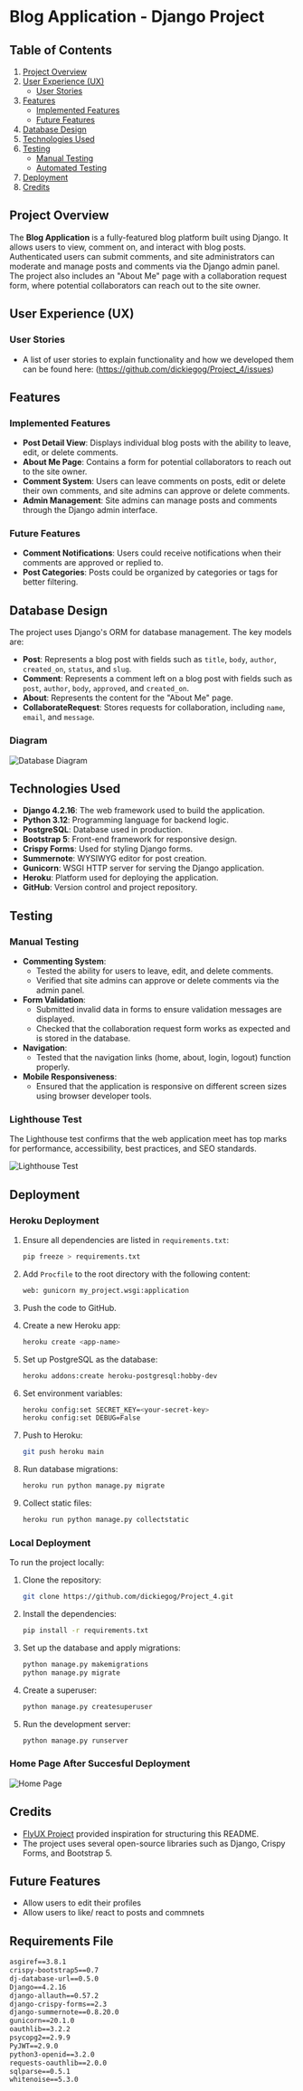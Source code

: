 # Blog Application - Django Project

## Table of Contents

1. [Project Overview](#project-overview)
2. [User Experience (UX)](#user-experience-ux)
   - [User Stories](#user-stories)
3. [Features](#features)
   - [Implemented Features](#implemented-features)
   - [Future Features](#future-features)
4. [Database Design](#database-design)
5. [Technologies Used](#technologies-used)
6. [Testing](#testing)
   - [Manual Testing](#manual-testing)
   - [Automated Testing](#automated-testing)
7. [Deployment](#deployment)
8. [Credits](#credits)

## Project Overview

The **Blog Application** is a fully-featured blog platform built using Django. It allows users to view, comment on, and interact with blog posts. Authenticated users can submit comments, and site administrators can moderate and manage posts and comments via the Django admin panel. The project also includes an "About Me" page with a collaboration request form, where potential collaborators can reach out to the site owner.

## User Experience (UX)

### User Stories

- A list of user stories to explain functionality and how we developed them can be found here:
  (https://github.com/dickiegog/Project_4/issues)

## Features

### Implemented Features

- **Post Detail View**: Displays individual blog posts with the ability to leave, edit, or delete comments.
- **About Me Page**: Contains a form for potential collaborators to reach out to the site owner.
- **Comment System**: Users can leave comments on posts, edit or delete their own comments, and site admins can approve or delete comments.
- **Admin Management**: Site admins can manage posts and comments through the Django admin interface.

### Future Features

- **Comment Notifications**: Users could receive notifications when their comments are approved or replied to.
- **Post Categories**: Posts could be organized by categories or tags for better filtering.

## Database Design

The project uses Django's ORM for database management. The key models are:

- **Post**: Represents a blog post with fields such as `title`, `body`, `author`, `created_on`, `status`, and `slug`.
- **Comment**: Represents a comment left on a blog post with fields such as `post`, `author`, `body`, `approved`, and `created_on`.
- **About**: Represents the content for the "About Me" page.
- **CollaborateRequest**: Stores requests for collaboration, including `name`, `email`, and `message`.

### Diagram

![Database Diagram](assets/P4_Diagram.png)

## Technologies Used

- **Django 4.2.16**: The web framework used to build the application.
- **Python 3.12**: Programming language for backend logic.
- **PostgreSQL**: Database used in production.
- **Bootstrap 5**: Front-end framework for responsive design.
- **Crispy Forms**: Used for styling Django forms.
- **Summernote**: WYSIWYG editor for post creation.
- **Gunicorn**: WSGI HTTP server for serving the Django application.
- **Heroku**: Platform used for deploying the application.
- **GitHub**: Version control and project repository.

## Testing

### Manual Testing

- **Commenting System**:
  - Tested the ability for users to leave, edit, and delete comments.
  - Verified that site admins can approve or delete comments via the admin panel.
- **Form Validation**:
  - Submitted invalid data in forms to ensure validation messages are displayed.
  - Checked that the collaboration request form works as expected and is stored in the database.
- **Navigation**:
  - Tested that the navigation links (home, about, login, logout) function properly.
- **Mobile Responsiveness**:
  - Ensured that the application is responsive on different screen sizes using browser developer tools.

### Lighthouse Test

The Lighthouse test confirms that the web application meet has top marks for performance, accessibility, best practices, and SEO standards.

![Lighthouse Test](assets/P4_Lighthouse.png)

## Deployment

### Heroku Deployment

1. Ensure all dependencies are listed in `requirements.txt`:

   ```bash
   pip freeze > requirements.txt
   ```

2. Add `Procfile` to the root directory with the following content:

   ```bash
   web: gunicorn my_project.wsgi:application
   ```

3. Push the code to GitHub.

4. Create a new Heroku app:

   ```bash
   heroku create <app-name>
   ```

5. Set up PostgreSQL as the database:

   ```bash
   heroku addons:create heroku-postgresql:hobby-dev
   ```

6. Set environment variables:

   ```bash
   heroku config:set SECRET_KEY=<your-secret-key>
   heroku config:set DEBUG=False
   ```

7. Push to Heroku:

   ```bash
   git push heroku main
   ```

8. Run database migrations:

   ```bash
   heroku run python manage.py migrate
   ```

9. Collect static files:
   ```bash
   heroku run python manage.py collectstatic
   ```

### Local Deployment

To run the project locally:

1. Clone the repository:

   ```bash
   git clone https://github.com/dickiegog/Project_4.git
   ```

2. Install the dependencies:

   ```bash
   pip install -r requirements.txt
   ```

3. Set up the database and apply migrations:

   ```bash
   python manage.py makemigrations
   python manage.py migrate
   ```

4. Create a superuser:

   ```bash
   python manage.py createsuperuser
   ```

5. Run the development server:
   ```bash
   python manage.py runserver
   ```

### Home Page After Succesful Deployment

![Home Page](assets/P4_Home.png)

## Credits

- [FlyUX Project](https://github.com/CarlMurray/flyUX-pp4/blob/main/README.md) provided inspiration for structuring this README.
- The project uses several open-source libraries such as Django, Crispy Forms, and Bootstrap 5.

## Future Features

- Allow users to edit their profiles
- Allow users to like/ react to posts and commnets

## Requirements File

```txt
asgiref==3.8.1
crispy-bootstrap5==0.7
dj-database-url==0.5.0
Django==4.2.16
django-allauth==0.57.2
django-crispy-forms==2.3
django-summernote==0.8.20.0
gunicorn==20.1.0
oauthlib==3.2.2
psycopg2==2.9.9
PyJWT==2.9.0
python3-openid==3.2.0
requests-oauthlib==2.0.0
sqlparse==0.5.1
whitenoise==5.3.0
```
